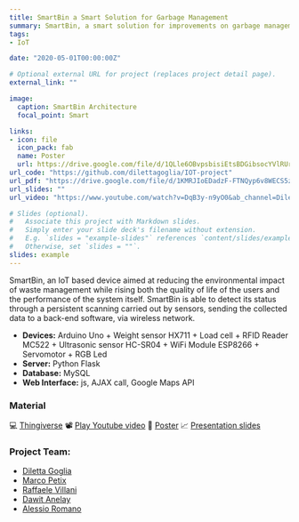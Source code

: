 ```yaml
---
title: SmartBin a Smart Solution for Garbage Management
summary: SmartBin, a smart solution for improvements on garbage management system. An intelligent bin that monitors itself.
tags:
- IoT

date: "2020-05-01T00:00:00Z"

# Optional external URL for project (replaces project detail page).
external_link: ""

image:
  caption: SmartBin Architecture
  focal_point: Smart

links:
- icon: file
  icon_pack: fab
  name: Poster
  url: https://drive.google.com/file/d/1QLle6OBvpsbisiEtsBDGibsocYVlRUrq/view?usp=sharing
url_code: "https://github.com/dilettagoglia/IOT-project"
url_pdf: "https://drive.google.com/file/d/1KMRJIoEDadzF-FTNQyp6v8WECS5zrA_O/view?usp=sharing"
url_slides: ""
url_video: "https://www.youtube.com/watch?v=DqB3y-n9yO0&ab_channel=DilettaGoglia"

# Slides (optional).
#   Associate this project with Markdown slides.
#   Simply enter your slide deck's filename without extension.
#   E.g. `slides = "example-slides"` references `content/slides/example-slides.md`.
#   Otherwise, set `slides = ""`.
slides: example
---
```

SmartBin, an IoT based device aimed at reducing the environmental impact of waste management while rising both the quality of life of the users and the performance of the system itself. SmartBin is able to detect its status through a persistent scanning carried out by sensors, sending the collected data to
a back-end software, via wireless network.

- **Devices:** Arduino Uno + Weight sensor HX711 + Load cell + RFID Reader MC522 + Ultrasonic sensor HC-SR04 + WiFi Module ESP8266 + Servomotor + RGB Led
- **Server:** Python Flask
- **Database:** MySQL
- **Web Interface:** js, AJAX call, Google Maps API

### Material
💻 [Thingiverse](https://www.thingiverse.com/thing:4377030)
📽 [Play Youtube video](https://www.youtube.com/watch?v=DqB3y-n9yO0&ab_channel=DilettaGoglia)
📃 [Poster](https://drive.google.com/file/d/1QLle6OBvpsbisiEtsBDGibsocYVlRUrq/view?usp=sharing)
📈 [Presentation slides](https://drive.google.com/file/d/1KMRJIoEDadzF-FTNQyp6v8WECS5zrA_O/view?usp=sharing)

### Project Team:
- [Diletta Goglia](https://github.com/dilettagoglia)
- [Marco Petix](https://github.com/marcopetix)
- [Raffaele Villani](https://github.com/vlnraf)
- [Dawit Anelay](https://github.com/dawitanelay)
- [Alessio Romano](https://github.com/alessio-romano)
